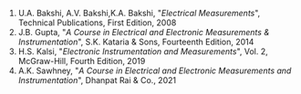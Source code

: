 1. U.A. Bakshi, A.V. Bakshi,K.A. Bakshi, "<i>Electrical Measurements</i>", Technical Publications, First Edition, 2008<br>
2. J.B. Gupta, "<i>A Course in Electrical and Electronic Measurements & Instrumentation</i>",  S.K. Kataria & Sons, Fourteenth Edition, 2014<br>
3. H.S. Kalsi, "<i>Electronic Instrumentation and Measurements</i>", Vol. 2, McGraw-Hill, Fourth Edition, 2019<br>
4. A.K. Sawhney, "<i>A Course in Electrical and Electronic Measurements and Instrumentation</i>", Dhanpat Rai & Co., 2021


